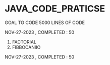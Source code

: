 # JAVA_CODE_PRATICSE
GOAL TO CODE 5000 LINES OF CODE

NOV-27-2023 , COMPLETED : 50
1. FACTORIAL
2. FIBBOCANIIO

NOV-27-2023 , COMPLETED : 50



